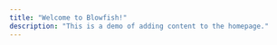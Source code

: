 ```yaml
---
title: "Welcome to Blowfish!"
description: "This is a demo of adding content to the homepage."
---
```


<!-- Welcome to my website! I'm really happy you stopped by. -->
